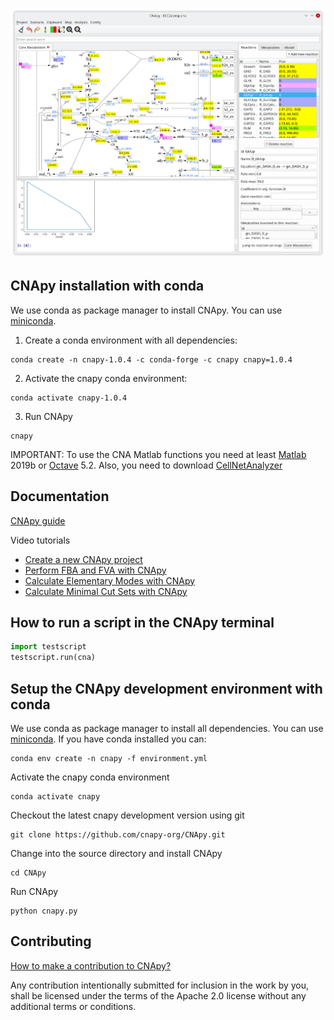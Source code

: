 ![CNApy main window](https://raw.githubusercontent.com/cnapy-org/CNApy/master/screenshot.png)

## CNApy installation with conda

We use conda as package manager to install CNApy. You can use [miniconda](https://docs.conda.io/en/latest/miniconda.html).

1. Create a conda environment with all dependencies:
```
conda create -n cnapy-1.0.4 -c conda-forge -c cnapy cnapy=1.0.4
```
2. Activate the cnapy conda environment:
```
conda activate cnapy-1.0.4
```
3. Run CNApy
```
cnapy
```
IMPORTANT: To use the CNA Matlab functions you need at least [Matlab](https://www.mathworks.com) 2019b or [Octave](https://www.octave.org) 5.2. Also, you need to download [CellNetAnalyzer](http://www2.mpi-magdeburg.mpg.de/projects/cna/cna.html)

## Documentation

[CNApy guide](https://cnapy-org.github.io/CNApy-guide/)

Video tutorials

- [Create a new CNApy project](http://www.youtube.com/watch?v=bsNXZBmtyWw)
- [Perform FBA and FVA with CNApy](http://www.youtube.com/watch?v=I5RJjXRBRaQ)
- [Calculate Elementary Modes with CNApy](https://www.youtube.com/watch?v=AHyMk14_DxI)
- [Calculate Minimal Cut Sets with CNApy](https://www.youtube.com/watch?v=NfRLdTfHSEY)

## How to run a script in the CNApy terminal

```python
import testscript
testscript.run(cna)
```

## Setup the CNApy development environment with conda

We use conda as package manager to install all dependencies. You can use [miniconda](https://docs.conda.io/en/latest/miniconda.html). If you have conda installed you can:
```
conda env create -n cnapy -f environment.yml
```
Activate the cnapy conda environment
```
conda activate cnapy
```
Checkout the latest cnapy development version using git
```
git clone https://github.com/cnapy-org/CNApy.git
```
Change into the source directory and install CNApy
```
cd CNApy
```
Run CNApy
```
python cnapy.py
```
## Contributing

[How to make a contribution to CNApy?](https://github.com/cnapy-org/CNApy/blob/master/CONTRIBUTING.md)

Any contribution intentionally submitted for inclusion in the work by you, shall be licensed under the terms of the Apache 2.0 license without any additional terms or conditions.
